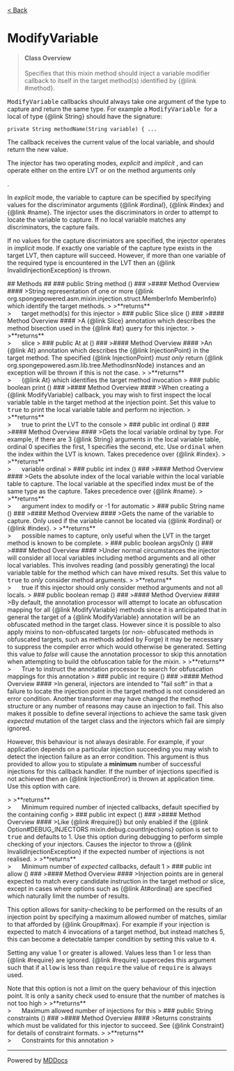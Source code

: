 [< Back](../README.md)
# ModifyVariable #
>#### Class Overview ####
>Specifies that this mixin method should inject a variable modifier callback
 to itself in the target method(s) identified by {@link #method}.
 
 <p><tt>ModifyVariable</tt> callbacks should always take one argument of the
 type to capture and return the same type. For example a <tt>ModifyVariable
 </tt> for a local of type {@link String} should have the signature:</p>
 
 <code>private String methodName(String variable) { ...</code>
 
 <p>The callback receives the current value of the local variable, and should
 return the new value.</p>
 
 <p>The injector has two operating modes, <em>explicit</em> and <em>implicit
 </em>, and can operate either on the entire LVT or on the method arguments
 only</p>.
 
 <p>In <em>explicit</em> mode, the variable to capture can be specified by
 specifying values for the discriminator arguments {@link #ordinal},
 {@link #index} and {@link #name}. The injector uses the discriminators in 
 order to attempt to locate the variable to capture. If no local variable
 matches any discriminators, the capture fails.</p>
 
 <p>If no values for the capture discrimiators are specified, the injector
 operates in <em>implicit</em> mode. If exactly one variable of the capture
 type exists in the target LVT, then capture will succeed. However, if more
 than one variable of the required type is encountered in the LVT then an
 {@link InvalidInjectionException} is thrown.</p>
## Methods ##
### public String method () ###
>#### Method Overview ####
>String representation of one or more
 {@link org.spongepowered.asm.mixin.injection.struct.MemberInfo 
 MemberInfo} which identify the target methods.
>
>**returns**<br />
>&nbsp;&nbsp;&nbsp;&nbsp;&nbsp;&nbsp;target method(s) for this injector
>
### public Slice slice () ###
>#### Method Overview ####
>A {@link Slice} annotation which describes the method bisection used in
 the {@link #at} query for this injector.
>
>**returns**<br />
>&nbsp;&nbsp;&nbsp;&nbsp;&nbsp;&nbsp;slice
>
### public At at () ###
>#### Method Overview ####
>An {@link At} annotation which describes the {@link InjectionPoint} in
 the target method. The specified {@link InjectionPoint} <i>must only</i>
 return {@link org.spongepowered.asm.lib.tree.MethodInsnNode} instances
 and an exception will be thrown if this is not the case.
>
>**returns**<br />
>&nbsp;&nbsp;&nbsp;&nbsp;&nbsp;&nbsp;{@link At} which identifies the target method invocation
>
### public boolean print () ###
>#### Method Overview ####
>When creating a {@link ModifyVariable} callback, you may wish to first
 inspect the local variable table in the target method at the injection
 point. Set this value to <tt>true</tt> to print the local variable table
 and perform no injection.
>
>**returns**<br />
>&nbsp;&nbsp;&nbsp;&nbsp;&nbsp;&nbsp;true to print the LVT to the console
>
### public int ordinal () ###
>#### Method Overview ####
>Gets the local variable ordinal by type. For example, if there are 3
 {@link String} arguments in the local variable table, ordinal 0 specifies
 the first, 1 specifies the second, etc. Use <tt>ordinal</tt> when the
 index within the LVT is known. Takes precedence over {@link #index}.
>
>**returns**<br />
>&nbsp;&nbsp;&nbsp;&nbsp;&nbsp;&nbsp;variable ordinal
>
### public int index () ###
>#### Method Overview ####
>Gets the absolute index of the local variable within the local variable
 table to capture. The local variable at the specified index must be of
 the same type as the capture. Takes precedence over {@link #name}.
>
>**returns**<br />
>&nbsp;&nbsp;&nbsp;&nbsp;&nbsp;&nbsp;argument index to modify or -1 for automatic
>
### public String name () ###
>#### Method Overview ####
>Gets the name of the variable to capture. Only used if the variable
 cannot be located via {@link #ordinal} or {@link #index}.
>
>**returns**<br />
>&nbsp;&nbsp;&nbsp;&nbsp;&nbsp;&nbsp;possible names to capture, only useful when the LVT in the target
      method is known to be complete.
>
### public boolean argsOnly () ###
>#### Method Overview ####
>Under normal circumstances the injector will consider all local variables
 including method arguments and all other local variables. This involves
 reading (and possibly generating) the local variable table for the method
 which can have mixed results. Set this value to <tt>true</tt> to <i>only
 </i> consider method arguments.
>
>**returns**<br />
>&nbsp;&nbsp;&nbsp;&nbsp;&nbsp;&nbsp;true if this injector should only consider method arguments and
      not all locals.
>
### public boolean remap () ###
>#### Method Overview ####
>By default, the annotation processor will attempt to locate an
 obfuscation mapping for all {@link ModifyVariable} methods since it is
 anticipated that in general the target of a {@link ModifyVariable}
 annotation will be an obfuscated method in the target class. However 
 since it is possible to also apply mixins to non-obfuscated targets (or
 non- obfuscated methods in obfuscated targets, such as methods added by
 Forge) it may be necessary to suppress the compiler error which would
 otherwise be generated. Setting this value to <em>false</em> will cause
 the annotation processor to skip this annotation when attempting to build
 the obfuscation table for the mixin.
>
>**returns**<br />
>&nbsp;&nbsp;&nbsp;&nbsp;&nbsp;&nbsp;True to instruct the annotation processor to search for
      obfuscation mappings for this annotation
>
### public int require () ###
>#### Method Overview ####
>In general, injectors are intended to "fail soft" in that a failure to
 locate the injection point in the target method is not considered an
 error condition. Another transformer may have changed the method
 structure or any number of reasons may cause an injection to fail. This
 also makes it possible to define several injections to achieve the same
 task given <em>expected</em> mutation of the target class and the
 injectors which fail are simply ignored.
 
 <p>However, this behaviour is not always desirable. For example, if your
 application depends on a particular injection succeeding you may wish to
 detect the injection failure as an error condition. This argument is thus
 provided to allow you to stipulate a <b>minimum</b> number of successful
 injections for this callback handler. If the number of injections
 specified is not achieved then an {@link InjectionError} is thrown at
 application time. Use this option with care.</p>
>
>**returns**<br />
>&nbsp;&nbsp;&nbsp;&nbsp;&nbsp;&nbsp;Minimum required number of injected callbacks, default specified
      by the containing config
>
### public int expect () ###
>#### Method Overview ####
>Like {@link #require()} but only enabled if the
 {@link Option#DEBUG_INJECTORS mixin.debug.countInjections} option is set
 to <tt>true</tt> and defaults to 1. Use this option during debugging to
 perform simple checking of your injectors. Causes the injector to throw
 a {@link InvalidInjectionException} if the expected number of injections
 is not realised.
>
>**returns**<br />
>&nbsp;&nbsp;&nbsp;&nbsp;&nbsp;&nbsp;Minimum number of <em>expected</em> callbacks, default 1
>
### public int allow () ###
>#### Method Overview ####
>Injection points are in general expected to match every candidate
 instruction in the target method or slice, except in cases where options
 such as {@link At#ordinal} are specified which naturally limit the number
 of results.
 
 <p>This option allows for sanity-checking to be performed on the results
 of an injection point by specifying a maximum allowed number of matches,
 similar to that afforded by {@link Group#max}. For example if your
 injection is expected to match 4 invocations of a target method, but
 instead matches 5, this can become a detectable tamper condition by
 setting this value to <tt>4</tt>.
 
 <p>Setting any value 1 or greater is allowed. Values less than 1 or less
 than {@link #require} are ignored. {@link #require} supercedes this
 argument such that if <tt>allow</tt> is less than <tt>require</tt> the
 value of <tt>require</tt> is always used.</p>
 
 <p>Note that this option is not a <i>limit</i> on the query behaviour of
 this injection point. It is only a sanity check used to ensure that the
 number of matches is not too high
>
>**returns**<br />
>&nbsp;&nbsp;&nbsp;&nbsp;&nbsp;&nbsp;Maximum allowed number of injections for this
>
### public String constraints () ###
>#### Method Overview ####
>Returns constraints which must be validated for this injector to
 succeed. See {@link Constraint} for details of constraint formats.
>
>**returns**<br />
>&nbsp;&nbsp;&nbsp;&nbsp;&nbsp;&nbsp;Constraints for this annotation
>

---
Powered by [MDDocs](https://github.com/VRCube/MDDocs)